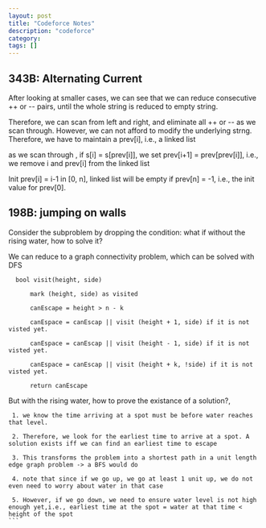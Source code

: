 ```yaml
---
layout: post
title: "Codeforce Notes"
description: "codeforce"
category: 
tags: []
---
```


343B:  Alternating Current
-----------

After looking at smaller cases, we can see that we can reduce consecutive ++ or -- pairs, until the whole string is reduced to empty string.

Therefore, we can scan from left and right, and eliminate all ++ or -- as we scan through. However, we can not afford to modify the
underlying strng. Therefore, we have to maintain a prev[i], i.e., a linked list

as we scan through , if s[i] = s[prev[i]], we set prev[i+1] = prev[prev[i]],  i.e., we remove i and prev[i] from the linked list

Init prev[i] = i-1 in [0, n], linked list will be empty if prev[n] = -1, i.e., the init value for prev[0].


198B: jumping on walls
----------

Consider the subproblem by dropping the condition:  what if without the rising water, how to solve it?

We can reduce to a graph connectivity problem, which can be solved with DFS

```
  bool visit(height, side)

      mark (height, side) as visited

      canEscape = height > n - k

      canEspace = canEscap || visit (height + 1, side) if it is not visted yet.

      canEspace = canEscap || visit (height - 1, side) if it is not visted yet.

      canEspace = canEscap || visit (height + k, !side) if it is not visted yet.

      return canEscape

```

But with the rising water, how to prove the existance of a solution?, 

````
 1. we know the time arriving at a spot must be before water reaches that level. 

 2. Therefore, we look for the earliest time to arrive at a spot. A solution exists iff we can find an earliest time to escape

 3. This transforms the problem into a shortest path in a unit length edge graph problem -> a BFS would do

 4. note that since if we go up, we go at least 1 unit up, we do not even need to worry about water in that case
  
 5. However, if we go down, we need to ensure water level is not high enough yet,i.e., earliest time at the spot = water at that time <
height of the spot
```
